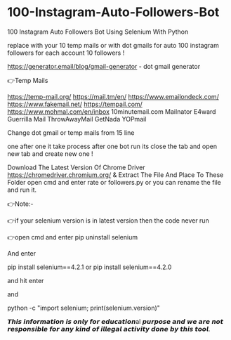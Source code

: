 # 100-Instagram-Auto-Followers-Bot
100 Instagram Auto Followers Bot Using Selenium With Python

replace with your 10 temp mails or with dot gmails for auto 100 instagram followers for each account 10 followers !

https://generator.email/blog/gmail-generator - dot gmail generator

👉Temp Mails

https://temp-mail.org/ 
https://mail.tm/en/
https://www.emailondeck.com/ 
https://www.fakemail.net/ 
https://tempail.com/ 
https://www.mohmal.com/en/inbox 
10minutemail.com
Mailnator
E4ward
Guerrilla Mail
ThrowAwayMail
GetNada
YOPmail

Change dot gmail or temp mails from 15 line 

one after one it take process after one bot run its close the tab and open new tab and create new one !

Download The Latest Version Of Chrome Driver https://chromedriver.chromium.org/ & Extract The File And Place To These Folder open cmd and enter rate or followers.py or you can rename the file and run it.

👉Note:-

👉if your selenium version is in latest version then the code never run

👉open cmd and enter pip uninstall selenium

And enter

pip install selenium==4.2.1 or pip install selenium==4.2.0

and hit enter

and

python -c "import selenium; print(selenium.version)"

𝙏𝙝𝙞𝙨 𝙞𝙣𝙛𝙤𝙧𝙢𝙖𝙩𝙞𝙤𝙣 𝙞𝙨 𝙤𝙣𝙡𝙮 𝙛𝙤𝙧 𝙚𝙙𝙪𝙘𝙖𝙩𝙞𝙤𝙣al 𝙥𝙪𝙧𝙥𝙤𝙨𝙚 𝙖𝙣𝙙 𝙬𝙚 𝙖𝙧𝙚 𝙣𝙤𝙩 𝙧𝙚𝙨𝙥𝙤𝙣𝙨𝙞𝙗𝙡𝙚 𝙛𝙤𝙧 𝙖𝙣𝙮 𝙠𝙞𝙣𝙙 𝙤𝙛 𝙞𝙡𝙡𝙚𝙜𝙖𝙡 𝙖𝙘𝙩𝙞𝙫𝙞𝙩𝙮 𝙙𝙤𝙣𝙚 𝙗𝙮 𝙩𝙝𝙞𝙨 𝙩𝙤𝙤𝙡.
